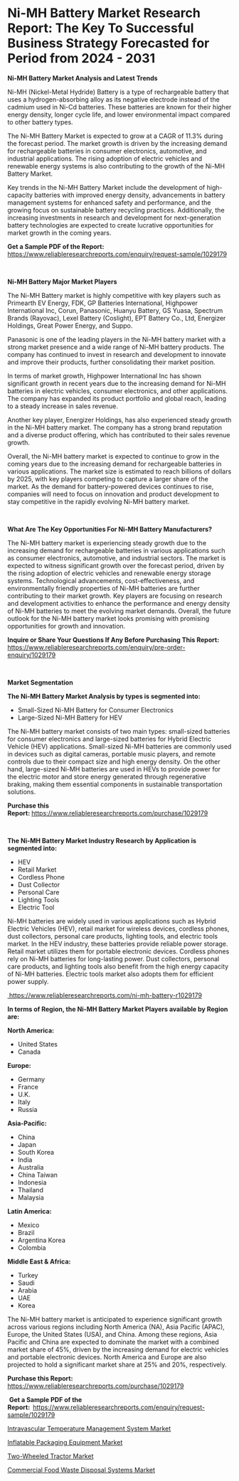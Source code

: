 <p><h1>Ni-MH Battery Market Research Report: The Key To Successful Business Strategy Forecasted for Period from 2024 - 2031</h1></p><p><strong>Ni-MH Battery Market Analysis and Latest Trends</strong></p>
<p><p>Ni-MH (Nickel-Metal Hydride) Battery is a type of rechargeable battery that uses a hydrogen-absorbing alloy as its negative electrode instead of the cadmium used in Ni-Cd batteries. These batteries are known for their higher energy density, longer cycle life, and lower environmental impact compared to other battery types.</p><p>The Ni-MH Battery Market is expected to grow at a CAGR of 11.3% during the forecast period. The market growth is driven by the increasing demand for rechargeable batteries in consumer electronics, automotive, and industrial applications. The rising adoption of electric vehicles and renewable energy systems is also contributing to the growth of the Ni-MH Battery Market.</p><p>Key trends in the Ni-MH Battery Market include the development of high-capacity batteries with improved energy density, advancements in battery management systems for enhanced safety and performance, and the growing focus on sustainable battery recycling practices. Additionally, the increasing investments in research and development for next-generation battery technologies are expected to create lucrative opportunities for market growth in the coming years.</p></p>
<p><strong>Get a Sample PDF of the Report:&nbsp;</strong> <a href="https://www.reliableresearchreports.com/enquiry/request-sample/1029179">https://www.reliableresearchreports.com/enquiry/request-sample/1029179</a></p>
<p>&nbsp;</p>
<p><strong>Ni-MH Battery Major Market Players</strong></p>
<p><p>The Ni-MH Battery market is highly competitive with key players such as Primearth EV Energy, FDK, GP Batteries International, Highpower International Inc, Corun, Panasonic, Huanyu Battery, GS Yuasa, Spectrum Brands (Rayovac), Lexel Battery (Coslight), EPT Battery Co., Ltd, Energizer Holdings, Great Power Energy, and Suppo.</p><p>Panasonic is one of the leading players in the Ni-MH battery market with a strong market presence and a wide range of Ni-MH battery products. The company has continued to invest in research and development to innovate and improve their products, further consolidating their market position.</p><p>In terms of market growth, Highpower International Inc has shown significant growth in recent years due to the increasing demand for Ni-MH batteries in electric vehicles, consumer electronics, and other applications. The company has expanded its product portfolio and global reach, leading to a steady increase in sales revenue.</p><p>Another key player, Energizer Holdings, has also experienced steady growth in the Ni-MH battery market. The company has a strong brand reputation and a diverse product offering, which has contributed to their sales revenue growth.</p><p>Overall, the Ni-MH battery market is expected to continue to grow in the coming years due to the increasing demand for rechargeable batteries in various applications. The market size is estimated to reach billions of dollars by 2025, with key players competing to capture a larger share of the market. As the demand for battery-powered devices continues to rise, companies will need to focus on innovation and product development to stay competitive in the rapidly evolving Ni-MH battery market.</p></p>
<p>&nbsp;</p>
<p><strong>What Are The Key Opportunities For Ni-MH Battery Manufacturers?</strong></p>
<p><p>The Ni-MH battery market is experiencing steady growth due to the increasing demand for rechargeable batteries in various applications such as consumer electronics, automotive, and industrial sectors. The market is expected to witness significant growth over the forecast period, driven by the rising adoption of electric vehicles and renewable energy storage systems. Technological advancements, cost-effectiveness, and environmentally friendly properties of Ni-MH batteries are further contributing to their market growth. Key players are focusing on research and development activities to enhance the performance and energy density of Ni-MH batteries to meet the evolving market demands. Overall, the future outlook for the Ni-MH battery market looks promising with promising opportunities for growth and innovation.</p></p>
<p><strong>Inquire or Share Your Questions If Any Before Purchasing This Report:</strong> <a href="https://www.reliableresearchreports.com/enquiry/pre-order-enquiry/1029179">https://www.reliableresearchreports.com/enquiry/pre-order-enquiry/1029179</a></p>
<p>&nbsp;</p>
<p><strong>Market Segmentation</strong></p>
<p><strong>The Ni-MH Battery Market Analysis by types is segmented into:</strong></p>
<p><ul><li>Small-Sized Ni-MH Battery for Consumer Electronics</li><li>Large-Sized Ni-MH Battery for HEV</li></ul></p>
<p><p>The Ni-MH battery market consists of two main types: small-sized batteries for consumer electronics and large-sized batteries for Hybrid Electric Vehicle (HEV) applications. Small-sized Ni-MH batteries are commonly used in devices such as digital cameras, portable music players, and remote controls due to their compact size and high energy density. On the other hand, large-sized Ni-MH batteries are used in HEVs to provide power for the electric motor and store energy generated through regenerative braking, making them essential components in sustainable transportation solutions.</p></p>
<p><strong>Purchase this Report:&nbsp;</strong><a href="https://www.reliableresearchreports.com/purchase/1029179">https://www.reliableresearchreports.com/purchase/1029179</a></p>
<p>&nbsp;</p>
<p><strong>The Ni-MH Battery Market Industry Research by Application is segmented into:</strong></p>
<p><ul><li>HEV</li><li>Retail Market</li><li>Cordless Phone</li><li>Dust Collector</li><li>Personal Care</li><li>Lighting Tools</li><li>Electric Tool</li></ul></p>
<p><p>Ni-MH batteries are widely used in various applications such as Hybrid Electric Vehicles (HEV), retail market for wireless devices, cordless phones, dust collectors, personal care products, lighting tools, and electric tools market. In the HEV industry, these batteries provide reliable power storage. Retail market utilizes them for portable electronic devices. Cordless phones rely on Ni-MH batteries for long-lasting power. Dust collectors, personal care products, and lighting tools also benefit from the high energy capacity of Ni-MH batteries. Electric tools market also adopts them for efficient power supply.</p></p>
<p><a href="https://www.reliableresearchreports.com/ni-mh-battery-r1029179">&nbsp;https://www.reliableresearchreports.com/ni-mh-battery-r1029179</a></p>
<p><strong>In terms of Region, the Ni-MH Battery Market Players available by Region are:</strong></p>
<p>
    <p> <strong> North America: </strong>
        <ul>
            <li>United States</li>
            <li>Canada</li>
        </ul>
        </p> 
    <p> <strong> Europe: </strong>
        <ul>
            <li>Germany</li>
            <li>France</li>
            <li>U.K.</li>
            <li>Italy</li>
            <li>Russia</li>
        </ul>
        </p> 
    <p> <strong> Asia-Pacific: </strong>
        <ul>
            <li>China</li>
            <li>Japan</li>
            <li>South Korea</li>
            <li>India</li>
            <li>Australia</li>
            <li>China Taiwan</li>
            <li>Indonesia</li>
            <li>Thailand</li>
            <li>Malaysia</li>
        </ul>
        </p> 
    <p> <strong> Latin America: </strong>
        <ul>
            <li>Mexico</li>
            <li>Brazil</li>
            <li>Argentina Korea</li>
            <li>Colombia</li>
        </ul>
        </p> 
    <p> <strong> Middle East & Africa: </strong>
        <ul>
            <li>Turkey</li>
            <li>Saudi</li>
            <li>Arabia</li>
            <li>UAE</li>
            <li>Korea</li>
        </ul>
    </p>
    </p>
<p><p>The Ni-MH battery market is anticipated to experience significant growth across various regions including North America (NA), Asia Pacific (APAC), Europe, the United States (USA), and China. Among these regions, Asia Pacific and China are expected to dominate the market with a combined market share of 45%, driven by the increasing demand for electric vehicles and portable electronic devices. North America and Europe are also projected to hold a significant market share at 25% and 20%, respectively.</p></p>
<p><strong>Purchase this Report: </strong><a href="https://www.reliableresearchreports.com/purchase/1029179">https://www.reliableresearchreports.com/purchase/1029179</a></p>
<p>&nbsp;<strong>Get a Sample PDF of the Report:&nbsp;&nbsp;</strong><a href="https://www.reliableresearchreports.com/enquiry/request-sample/1029179">https://www.reliableresearchreports.com/enquiry/request-sample/1029179</a></p>
<p><strong></strong></p>
<p><p><a href="https://github.com/baileope6754/Market-Research-Report-List-1/blob/main/intravascular-temperature-management-system-market.md">Intravascular Temperature Management System Market</a></p><p><a href="https://medium.com/@jewelmohr25/inflatable-packaging-equipment-market-report-by-product-type-bubble-sheet-output-air-pillow-ce4dfd85c95a">Inflatable Packaging Equipment Market</a></p><p><a href="https://github.com/josephpullman6599/Market-Research-Report-List-1/blob/main/two-wheeled-tractor-market.md">Two-Wheeled Tractor Market</a></p><p><a href="https://medium.com/@madw10245644/strategic-insights-into-global-commercial-food-waste-disposal-systems-market-trends-2024-2031-59380b42247b">Commercial Food Waste Disposal Systems Market</a></p></p>